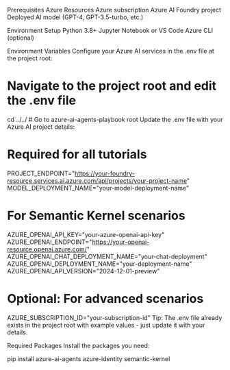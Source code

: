 Prerequisites
Azure Resources
Azure subscription
Azure AI Foundry project
Deployed AI model (GPT-4, GPT-3.5-turbo, etc.)

Environment Setup
Python 3.8+
Jupyter Notebook or VS Code
Azure CLI (optional)

Environment Variables
Configure your Azure AI services in the .env file at the project root:

# Navigate to the project root and edit the .env file

cd ../../ # Go to azure-ai-agents-playbook root
Update the .env file with your Azure AI project details:

# Required for all tutorials

PROJECT_ENDPOINT="https://your-foundry-resource.services.ai.azure.com/api/projects/your-project-name"
MODEL_DEPLOYMENT_NAME="your-model-deployment-name"

# For Semantic Kernel scenarios

AZURE_OPENAI_API_KEY="your-azure-openai-api-key"
AZURE_OPENAI_ENDPOINT="https://your-openai-resource.openai.azure.com/"
AZURE_OPENAI_CHAT_DEPLOYMENT_NAME="your-chat-deployment"
AZURE_OPENAI_DEPLOYMENT_NAME="your-deployment-name"
AZURE_OPENAI_API_VERSION="2024-12-01-preview"

# Optional: For advanced scenarios

AZURE_SUBSCRIPTION_ID="your-subscription-id"
Tip: The .env file already exists in the project root with example values - just update it with your details.

Required Packages
Install the packages you need:

pip install azure-ai-agents azure-identity semantic-kernel
